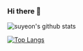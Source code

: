 ### Hi there 👋

![suyeon's github stats](https://github-readme-stats.vercel.app/api?username=kimsu1219&hide=contribs,prs)

[![Top Langs](https://github-readme-stats.vercel.app/api/top-langs/?username=kimsu1219&layout=compact)](https://github.com/anuraghazra/github-readme-stats)
<!--
**kimsu1219/kimsu1219** is a ✨ _special_ ✨ repository because its `README.md` (this file) appears on your GitHub profile.

Here are some ideas to get you started:

- 🔭 I’m currently working on ...
- 🌱 I’m currently learning ...
- 👯 I’m looking to collaborate on ...
- 🤔 I’m looking for help with ...
- 💬 Ask me about ...
- 📫 How to reach me: ...
- 😄 Pronouns: ...
- ⚡ Fun fact: ...
-->
